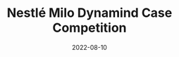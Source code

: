 ---
title: Nestlé Milo Dynamind Case Competition
date: 2022-08-10
thumbnail: images/portfolio/portfolio-12.jpg 
service: Product Launch Strategy, Target Market Analysis
client: Nestlé
shortDescription: Nestlé challenged teams to develop a strategy for introducing Milo Dynamind, a new product designed to capture a unique market segment. The goal was to create an entirely new consumption occasion that aligned with the product's core benefits.
challenge: Nestlé sought to position Milo Dynamind as a staple in the lives of students while establishing a new consumption occasion. The challenge was to identify a time in their daily routine where the product would naturally fit, creating a unique habit among the target audience.
solution: Our team proposed targeting the after-school break period, a critical time when students need a quick, nutritious snack before heading to afternoon extra classes. We crafted a campaign positioning Milo Dynamind as the perfect companion to satisfy hunger and provide energy during this transitional period. The solution emphasized pairing Milo Dynamind with light snacks to create a simple, fulfilling routine. This strategy not only introduced a unique consumption occasion but also resonated with students and parents, aligning with their lifestyle and nutritional needs.
---